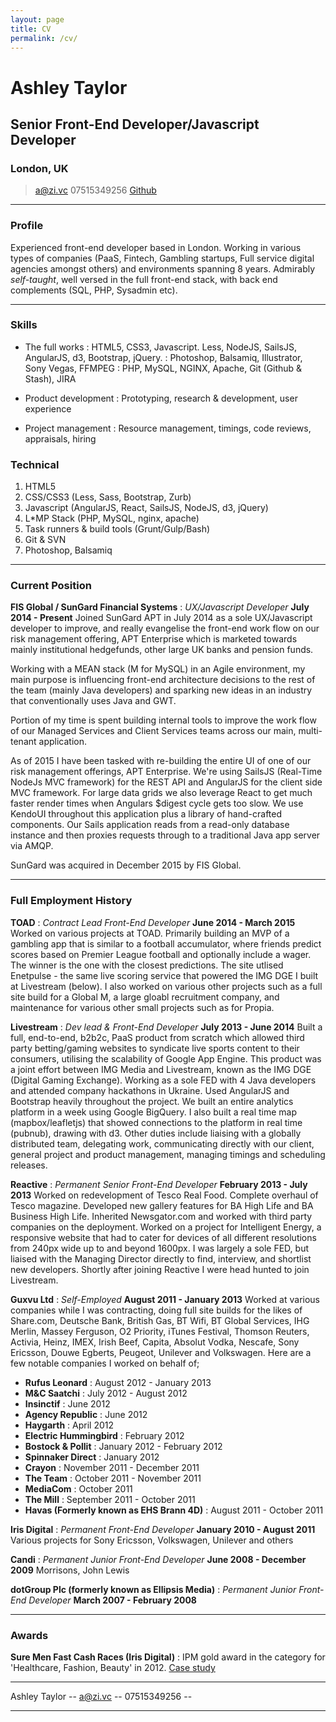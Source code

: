 ```yaml
---
layout: page
title: CV
permalink: /cv/
---
```


# Ashley Taylor
## Senior Front-End Developer/Javascript Developer
### London, UK

> [a@zi.vc](mailto:a@zi.vc)
> 07515349256
> [Github](http://github.com/zivc)

------

### Profile

Experienced front-end developer based in London. Working in various types of companies (PaaS, Fintech, Gambling startups, Full service digital agencies amongst others) and environments spanning 8 years. Admirably _self-taught_, well versed in the full front-end stack, with back end complements (SQL, PHP, Sysadmin etc).

------

### Skills

* The full works
	: HTML5, CSS3, Javascript. Less, NodeJS, SailsJS, AngularJS, d3, Bootstrap, jQuery.
	: Photoshop, Balsamiq, Illustrator, Sony Vegas, FFMPEG
	: PHP, MySQL, NGINX, Apache, Git (Github & Stash), JIRA

* Product development
	: Prototyping, research & development, user experience

* Project management
	: Resource management, timings, code reviews, appraisals, hiring

### Technical

1. HTML5
1. CSS/CSS3 (Less, Sass, Bootstrap, Zurb)
1. Javascript (AngularJS, React, SailsJS, NodeJS, d3, jQuery)
1. L*MP Stack (PHP, MySQL, nginx, apache)
1. Task runners & build tools (Grunt/Gulp/Bash)
1. Git & SVN
1. Photoshop, Balsamiq

------

### Current Position

__FIS Global / SunGard Financial Systems__ : *UX/Javascript Developer* __July 2014 - Present__
Joined SunGard APT in July 2014 as a sole UX/Javascript developer to improve, and really evangelise the front-end work flow on our risk management offering, APT Enterprise which is marketed towards mainly institutional hedgefunds, other large UK banks and pension funds.

Working with a MEAN stack (M for MySQL) in an Agile environment, my main purpose is influencing front-end architecture decisions to the rest of the team (mainly Java developers) and sparking new ideas in an industry that conventionally uses Java and GWT.

Portion of my time is spent building internal tools to improve the work flow of our Managed Services and Client Services teams across our main, multi-tenant application.

As of 2015 I have been tasked with re-building the entire UI of one of our risk management offerings, APT Enterprise. We're using SailsJS (Real-Time NodeJs MVC framework) for the REST API and AngularJS for the client side MVC framework. For large data grids we also leverage React to get much faster render times when Angulars $digest cycle gets too slow. We use KendoUI throughout this application plus a library of hand-crafted components. Our Sails application reads from a read-only database instance and then proxies requests through to a traditional Java app server via AMQP.

SunGard was acquired in December 2015 by FIS Global.

------

### Full Employment History

__TOAD__ : *Contract Lead Front-End Developer* __June 2014 - March 2015__
Worked on various projects at TOAD. Primarily building an MVP of a gambling app that is similar to a football accumulator, where friends predict scores based on Premier League football and optionally include a wager. The winner is the one with the closest predictions. The site utlised Enetpulse - the same live scoring service that powered the IMG DGE I built at Livestream (below). I also worked on various other projects such as a full site build for a Global M, a large gloabl recruitment company, and maintenance for various other small projects such as for Propia.


__Livestream__ : *Dev lead & Front-End Developer* __July 2013 - June 2014__
Built a full, end-to-end, b2b2c, PaaS product from scratch which allowed third party betting/gaming websites to syndicate live sports content to their consumers, utilising the scalability of Google App Engine. This product was a joint effort between IMG Media and Livestream, known as the IMG DGE (Digital Gaming Exchange). Working as a sole FED with 4 Java developers and attended company hackathons in Ukraine. Used AngularJS and Bootstrap heavily throughout the project. We built an entire analytics platform in a week using Google BigQuery. I also built a real time map (mapbox/leafletjs) that showed connections to the platform in real time (pubnub), drawing with d3. Other duties include liaising with a globally distributed team, delegating work, communicating directly with our client, general project and product management, managing timings and scheduling releases.


__Reactive__ : *Permanent Senior Front-End Developer* __February 2013 - July 2013__
Worked on redevelopment of Tesco Real Food. Complete overhaul of Tesco magazine. Developed new gallery features for BA High Life and BA Business High Life. Inherited Newsgator.com and worked with third party companies on the deployment. Worked on a project for Intelligent Energy, a responsive website that had to cater for devices of all different resolutions from 240px wide up to and beyond 1600px. I was largely a sole FED, but liaised with the Managing Director directly to find, interview, and shortlist new developers. Shortly after joining Reactive I were head hunted to join Livestream.


__Guxvu Ltd__ : *Self-Employed* __August 2011 - January 2013__
Worked at various companies while I was contracting, doing full site builds for the likes of Share.com, Deutsche Bank, British Gas, BT Wifi, BT Global Services, IHG Merlin, Massey Ferguson, O2 Priority, iTunes Festival, Thomson Reuters, Activia, Heinz, IMEX, Irish Beef, Capita, Absolut Vodka, Nescafe, Sony Ericsson, Douwe Egberts, Peugeot, Unilever and Volkswagen. Here are a few notable companies I worked on behalf of;

* __Rufus Leonard__ : August 2012 - January 2013
* __M&C Saatchi__ : July 2012 - August 2012
* __Insinctif__ : June 2012
* __Agency Republic__ : June 2012
* __Haygarth__ : April 2012
* __Electric Hummingbird__ : February 2012
* __Bostock & Pollit__ : January 2012 - February 2012
* __Spinnaker Direct__ : January 2012
* __Crayon__ : November 2011 - December 2011
* __The Team__ : October 2011 - November 2011
* __MediaCom__ : October 2011
* __The Mill__ : September 2011 - October 2011
* __Havas (Formerly known as EHS Brann 4D)__ : August 2011 - October 2011

__Iris Digital__ : *Permanent Front-End Developer* __January 2010 - August 2011__ Various projects for Sony Ericsson, Volkswagen, Unilever and others


__Candi__ : *Permanent Junior Front-End Developer* __June 2008 - December 2009__
Morrisons, John Lewis


__dotGroup Plc (formerly known as Ellipsis Media)__ : *Permanent Junior Front-End Developer* __March 2007 - February 2008__


------

### Awards

__Sure Men Fast Cash Races (Iris Digital)__
: IPM gold award in the category for 'Healthcare, Fashion, Beauty' in 2012. [Case study](https://www.youtube.com/watch?v=b75O6ksyvmw)

------

Ashley Taylor -- [a@zi.vc](mailto:a@zi.vc) -- 07515349256 --

------

